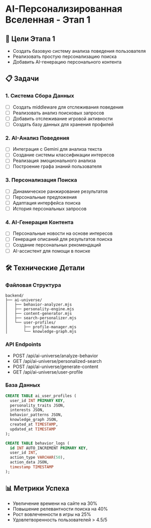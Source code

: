 # AI-Персонализированная Вселенная - Этап 1

## 🎯 Цели Этапа 1
- Создать базовую систему анализа поведения пользователя
- Реализовать простую персонализацию поиска
- Добавить AI-генерацию персонального контента

## 📋 Задачи

### 1. Система Сбора Данных
- [ ] Создать middleware для отслеживания поведения
- [ ] Реализовать анализ поисковых запросов
- [ ] Добавить отслеживание игровой активности
- [ ] Создать базу данных для хранения профилей

### 2. AI-Анализ Поведения
- [ ] Интеграция с Gemini для анализа текста
- [ ] Создание системы классификации интересов
- [ ] Реализация эмоционального анализа
- [ ] Построение графа знаний пользователя

### 3. Персонализация Поиска
- [ ] Динамическое ранжирование результатов
- [ ] Персональные предложения
- [ ] Адаптация интерфейса поиска
- [ ] История персональных запросов

### 4. AI-Генерация Контента
- [ ] Персональные новости на основе интересов
- [ ] Генерация описаний для результатов поиска
- [ ] Создание персональных рекомендаций
- [ ] AI-ассистент для помощи в поиске

## 🛠️ Технические Детали

### Файловая Структура
```
backend/
├── ai-universe/
│   ├── behavior-analyzer.mjs
│   ├── personality-engine.mjs
│   ├── content-generator.mjs
│   ├── search-personalizer.mjs
│   └── user-profiles/
│       ├── profile-manager.mjs
│       └── knowledge-graph.mjs
```

### API Endpoints
- POST /api/ai-universe/analyze-behavior
- GET /api/ai-universe/personalized-search
- POST /api/ai-universe/generate-content
- GET /api/ai-universe/user-profile

### База Данных
```sql
CREATE TABLE ai_user_profiles (
  user_id INT PRIMARY KEY,
  personality_traits JSON,
  interests JSON,
  behavior_patterns JSON,
  knowledge_graph JSON,
  created_at TIMESTAMP,
  updated_at TIMESTAMP
);

CREATE TABLE behavior_logs (
  id INT AUTO_INCREMENT PRIMARY KEY,
  user_id INT,
  action_type VARCHAR(50),
  action_data JSON,
  timestamp TIMESTAMP
);
```

## 📊 Метрики Успеха
- Увеличение времени на сайте на 30%
- Повышение релевантности поиска на 40%
- Рост вовлеченности в игры на 25%
- Удовлетворенность пользователей > 4.5/5